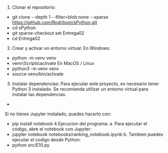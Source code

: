 1. Clonar el repositorio:
- git clone --depth 1 --filter=blob:none --sparse https://github.com/Rodriloon/sPython.git
- cd sPython
- git sparse-checkout set Entrega02
- cd Entrega02
2. Crear y activar un entorno virtual:
  En Windows:
- python -m venv venv
- venv\Scripts\activate
  En MacOS / Linux
- python3 -m venv venv
- source venv/bin/activate
3. Instalar dependencias:
Para ejecutar este proyecto, es necesario tener Python 3 instalado. Se recomienda utilizar un entorno virtual para instalar las dependencias.
- 
Si no tienes Jupyter instalado, puedes hacerlo con:
- pip install notebook 
4.Ejecucion del programa:
a. Para ejecutar el código, abre el notebook con Jupyter:
- jupyter notebook notebooks/ranking_notebook.ipynb
b. Tambien puedes ejecutar el codigo desde Python:
- python src/E10.py
